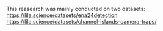 This reasearch was mainly conducted on two datasets:
https://lila.science/datasets/ena24detection
https://lila.science/datasets/channel-islands-camera-traps/

